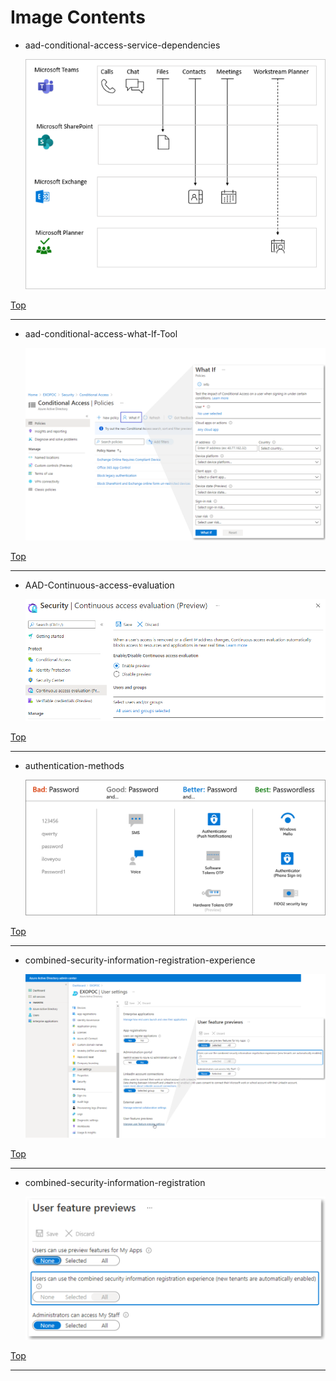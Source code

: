 
# Image Contents

- aad-conditional-access-service-dependencies

	![aad-conditional-access-service-dependencies](https://github.com/kj-park/tech/blob/main/Microsoft365/Azure-AD/.media/aad-conditional-access-service-dependencies.png?raw=true)

[Top](#)

---

- aad-conditional-access-what-If-Tool

	![aad-conditional-access-what-If-Tool](https://github.com/kj-park/tech/blob/main/Microsoft365/Azure-AD/.media/aad-conditional-access-what-If-Tool.svg?raw=true)

[Top](#)

---

- AAD-Continuous-access-evaluation

	![AAD-Continuous-access-evaluation](https://github.com/kj-park/tech/blob/main/Microsoft365/Azure-AD/.media/AAD-Continuous-access-evaluation.png?raw=true)

[Top](#)

---

- authentication-methods

	![authentication-methods](https://github.com/kj-park/tech/blob/main/Microsoft365/Azure-AD/.media/authentication-methods.png?raw=true)

[Top](#)

---

- combined-security-information-registration-experience

	![combined-security-information-registration-experience](https://github.com/kj-park/tech/blob/main/Microsoft365/Azure-AD/.media/combined-security-information-registration-experience.svg?raw=true)

[Top](#)

---

- combined-security-information-registration

	![combined-security-information-registration](https://github.com/kj-park/tech/blob/main/Microsoft365/Azure-AD/.media/combined-security-information-registration.svg?raw=true)

[Top](#)

---

